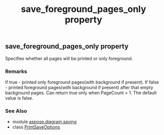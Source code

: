 ﻿---
title: save_foreground_pages_only property
second_title: Aspose.Diagram for Python via .NET API References
description: 
type: docs
weight: 120
url: /python-net/aspose.diagram.saving/printsaveoptions/save_foreground_pages_only/
is_root: false
---

## save_foreground_pages_only property


Specifies whether all pages will be printed or only foreground.
### Remarks 


If true - printed only foreground pages(with background if present).
If false - printed foreground pages(with background if present) after that empty background pages.
Can return true only when PageCount > 1.
The default value is false.

### See Also
* module [aspose.diagram.saving](../../)
* class [PrintSaveOptions](/diagram/python-net/aspose.diagram.saving/printsaveoptions)
